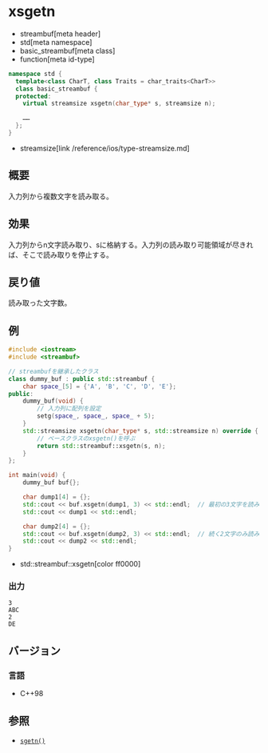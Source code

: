 # xsgetn
* streambuf[meta header]
* std[meta namespace]
* basic_streambuf[meta class]
* function[meta id-type]

```cpp
namespace std {
  template<class CharT, class Traits = char_traits<CharT>>
  class basic_streambuf {
  protected:
    virtual streamsize xsgetn(char_type* s, streamsize n);

    ……
  };
}
```
* streamsize[link /reference/ios/type-streamsize.md]

## 概要
入力列から複数文字を読み取る。

## 効果
入力列からn文字読み取り、sに格納する。入力列の読み取り可能領域が尽きれば、そこで読み取りを停止する。

## 戻り値
読み取った文字数。

## 例
```cpp example
#include <iostream>
#include <streambuf>

// streambufを継承したクラス
class dummy_buf : public std::streambuf {
    char space_[5] = {'A', 'B', 'C', 'D', 'E'};
public:
    dummy_buf(void) {
        // 入力列に配列を設定
        setg(space_, space_, space_ + 5);
    }
    std::streamsize xsgetn(char_type* s, std::streamsize n) override {
        // ベースクラスのxsgetn()を呼ぶ
        return std::streambuf::xsgetn(s, n);
    }
};

int main(void) {
    dummy_buf buf{};

    char dump1[4] = {};
    std::cout << buf.xsgetn(dump1, 3) << std::endl;  // 最初の3文字を読み取る
    std::cout << dump1 << std::endl;

    char dump2[4] = {};
    std::cout << buf.xsgetn(dump2, 3) << std::endl;  // 続く2文字のみ読み取る
    std::cout << dump2 << std::endl;
}
```
* std::streambuf::xsgetn[color ff0000]

### 出力
```
3
ABC
2
DE
```

## バージョン
### 言語
- C++98

## 参照
- [`sgetn()`](sgetn.md)
